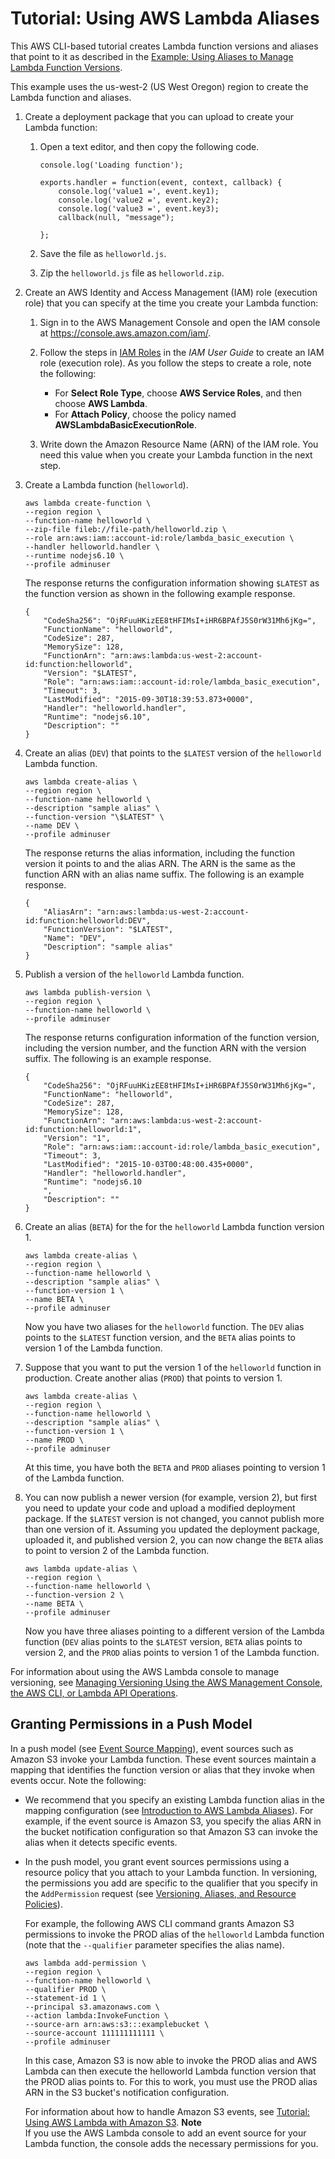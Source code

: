 # Tutorial: Using AWS Lambda Aliases<a name="versioning-aliases-walkthrough1"></a>

This AWS CLI\-based tutorial creates Lambda function versions and aliases that point to it as described in the [Example: Using Aliases to Manage Lambda Function Versions](aliases-intro.md#aliases-intro-example)\.

This example uses the us\-west\-2 \(US West Oregon\) region to create the Lambda function and aliases\.

1. Create a deployment package that you can upload to create your Lambda function: 

   1. Open a text editor, and then copy the following code\. 

      ```
      console.log('Loading function');
      
      exports.handler = function(event, context, callback) {
          console.log('value1 =', event.key1);
          console.log('value2 =', event.key2);
          console.log('value3 =', event.key3);
          callback(null, "message");  
         
      };
      ```

   1. Save the file as `helloworld.js`\.

   1. Zip the `helloworld.js` file as `helloworld.zip`\. 

1. Create an AWS Identity and Access Management \(IAM\) role \(execution role\) that you can specify at the time you create your Lambda function: 

   1. Sign in to the AWS Management Console and open the IAM console at [https://console\.aws\.amazon\.com/iam/](https://console.aws.amazon.com/iam/)\.

   1. Follow the steps in [IAM Roles](http://docs.aws.amazon.com/IAM/latest/UserGuide/id_roles.html) in the *IAM User Guide* to create an IAM role \(execution role\)\. As you follow the steps to create a role, note the following: 
      + For **Select Role Type**, choose **AWS Service Roles**, and then choose **AWS Lambda**\.
      + For **Attach Policy**, choose the policy named **AWSLambdaBasicExecutionRole**\. 

   1. Write down the Amazon Resource Name \(ARN\) of the IAM role\. You need this value when you create your Lambda function in the next step\.

1. Create a Lambda function \(`helloworld`\)\. 

   ```
   aws lambda create-function \
   --region region \
   --function-name helloworld \
   --zip-file fileb://file-path/helloworld.zip \
   --role arn:aws:iam::account-id:role/lambda_basic_execution \
   --handler helloworld.handler \
   --runtime nodejs6.10 \
   --profile adminuser
   ```

   The response returns the configuration information showing `$LATEST` as the function version as shown in the following example response\.

   ```
   {
       "CodeSha256": "OjRFuuHKizEE8tHFIMsI+iHR6BPAfJ5S0rW31Mh6jKg=",
       "FunctionName": "helloworld",
       "CodeSize": 287,
       "MemorySize": 128,
       "FunctionArn": "arn:aws:lambda:us-west-2:account-id:function:helloworld",
       "Version": "$LATEST",
       "Role": "arn:aws:iam::account-id:role/lambda_basic_execution",
       "Timeout": 3,
       "LastModified": "2015-09-30T18:39:53.873+0000",
       "Handler": "helloworld.handler",
       "Runtime": "nodejs6.10",
       "Description": ""
   }
   ```

1. Create an alias \(`DEV`\) that points to the `$LATEST` version of the `helloworld` Lambda function\.

   ```
   aws lambda create-alias \
   --region region \
   --function-name helloworld \
   --description "sample alias" \
   --function-version "\$LATEST" \
   --name DEV \
   --profile adminuser
   ```

   The response returns the alias information, including the function version it points to and the alias ARN\. The ARN is the same as the function ARN with an alias name suffix\. The following is an example response\.

   ```
   {
       "AliasArn": "arn:aws:lambda:us-west-2:account-id:function:helloworld:DEV",
       "FunctionVersion": "$LATEST",
       "Name": "DEV",
       "Description": "sample alias"
   }
   ```

1. Publish a version of the `helloworld` Lambda function\.

   ```
   aws lambda publish-version \
   --region region \
   --function-name helloworld \
   --profile adminuser
   ```

   The response returns configuration information of the function version, including the version number, and the function ARN with the version suffix\. The following is an example response\.

   ```
   {
       "CodeSha256": "OjRFuuHKizEE8tHFIMsI+iHR6BPAfJ5S0rW31Mh6jKg=",
       "FunctionName": "helloworld",
       "CodeSize": 287,
       "MemorySize": 128,
       "FunctionArn": "arn:aws:lambda:us-west-2:account-id:function:helloworld:1",
       "Version": "1",
       "Role": "arn:aws:iam::account-id:role/lambda_basic_execution",
       "Timeout": 3,
       "LastModified": "2015-10-03T00:48:00.435+0000",
       "Handler": "helloworld.handler",
       "Runtime": "nodejs6.10
       ",
       "Description": ""
   }
   ```

1. Create an alias \(`BETA`\) for the for the `helloworld` Lambda function version 1\.

   ```
   aws lambda create-alias \
   --region region \
   --function-name helloworld \
   --description "sample alias" \
   --function-version 1 \
   --name BETA \
   --profile adminuser
   ```

   Now you have two aliases for the `helloworld` function\. The `DEV` alias points to the `$LATEST` function version, and the `BETA` alias points to version 1 of the Lambda function\.

1. Suppose that you want to put the version 1 of the `helloworld` function in production\. Create another alias \(`PROD`\) that points to version 1\.

   ```
   aws lambda create-alias \
   --region region \
   --function-name helloworld \
   --description "sample alias" \
   --function-version 1 \
   --name PROD \
   --profile adminuser
   ```

   At this time, you have both the `BETA` and `PROD` aliases pointing to version 1 of the Lambda function\.

1. You can now publish a newer version \(for example, version 2\), but first you need to update your code and upload a modified deployment package\. If the `$LATEST` version is not changed, you cannot publish more than one version of it\. Assuming you updated the deployment package, uploaded it, and published version 2, you can now change the `BETA` alias to point to version 2 of the Lambda function\. 

   ```
   aws lambda update-alias \
   --region region \
   --function-name helloworld \
   --function-version 2 \
   --name BETA \
   --profile adminuser
   ```

   Now you have three aliases pointing to a different version of the Lambda function \(`DEV` alias points to the `$LATEST` version, `BETA` alias points to version 2, and the `PROD` alias points to version 1 of the Lambda function\.

For information about using the AWS Lambda console to manage versioning, see [Managing Versioning Using the AWS Management Console, the AWS CLI, or Lambda API Operations](how-to-manage-versioning.md)\.

## Granting Permissions in a Push Model<a name="versioning-permissions-cli"></a>

In a push model \(see [Event Source Mapping](invocation-options.md#intro-invocation-modes)\), event sources such as Amazon S3 invoke your Lambda function\. These event sources maintain a mapping that identifies the function version or alias that they invoke when events occur\. Note the following:
+ We recommend that you specify an existing Lambda function alias in the mapping configuration \(see [Introduction to AWS Lambda Aliases](aliases-intro.md)\)\. For example, if the event source is Amazon S3, you specify the alias ARN in the bucket notification configuration so that Amazon S3 can invoke the alias when it detects specific events\.
+ In the push model, you grant event sources permissions using a resource policy that you attach to your Lambda function\. In versioning, the permissions you add are specific to the qualifier that you specify in the `AddPermission` request \(see [Versioning, Aliases, and Resource Policies](versioning-aliases-permissions.md)\)\. 

  For example, the following AWS CLI command grants Amazon S3 permissions to invoke the PROD alias of the `helloworld` Lambda function \(note that the `--qualifier` parameter specifies the alias name\)\. 

  ```
  aws lambda add-permission \
  --region region \
  --function-name helloworld \
  --qualifier PROD \
  --statement-id 1 \
  --principal s3.amazonaws.com \
  --action lambda:InvokeFunction \
  --source-arn arn:aws:s3:::examplebucket \
  --source-account 111111111111 \
  --profile adminuser
  ```

  In this case, Amazon S3 is now able to invoke the PROD alias and AWS Lambda can then execute the helloworld Lambda function version that the PROD alias points to\. For this to work, you must use the PROD alias ARN in the S3 bucket's notification configuration\. 

  For information about how to handle Amazon S3 events, see [Tutorial: Using AWS Lambda with Amazon S3](with-s3-example.md)\.
**Note**  
If you use the AWS Lambda console to add an event source for your Lambda function, the console adds the necessary permissions for you\.